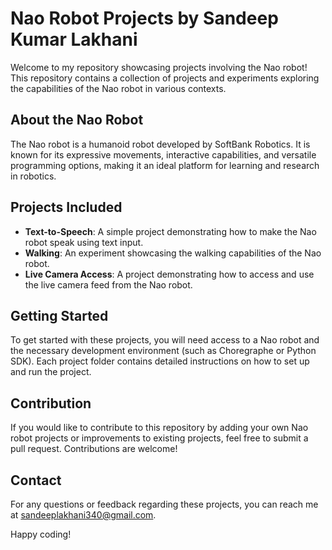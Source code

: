 # Nao Robot Projects by Sandeep Kumar Lakhani

Welcome to my repository showcasing projects involving the Nao robot! This repository contains a collection of projects and experiments exploring the capabilities of the Nao robot in various contexts.

## About the Nao Robot

The Nao robot is a humanoid robot developed by SoftBank Robotics. It is known for its expressive movements, interactive capabilities, and versatile programming options, making it an ideal platform for learning and research in robotics.

## Projects Included

- **Text-to-Speech**: A simple project demonstrating how to make the Nao robot speak using text input.
- **Walking**: An experiment showcasing the walking capabilities of the Nao robot.
- **Live Camera Access**: A project demonstrating how to access and use the live camera feed from the Nao robot.

## Getting Started

To get started with these projects, you will need access to a Nao robot and the necessary development environment (such as Choregraphe or Python SDK). Each project folder contains detailed instructions on how to set up and run the project.

## Contribution

If you would like to contribute to this repository by adding your own Nao robot projects or improvements to existing projects, feel free to submit a pull request. Contributions are welcome!

## Contact

For any questions or feedback regarding these projects, you can reach me at [sandeeplakhani340@gmail.com](mailto:sandeeplakhani340@gmail.com).

Happy coding!

